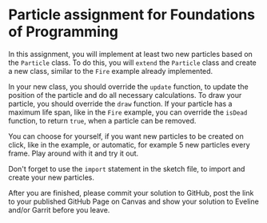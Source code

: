 # Particle assignment for Foundations of Programming

In this assignment, you will implement at least two new particles based on the `Particle` class. To do this, you will `extend` the `Particle` class and create a new class, similar to the `Fire` example already implemented.

In your new class, you should override the `update` function, to update the position of the particle and do all necessary calculations. To draw your particle, you should override the `draw` function. If your particle has a maximum life span, like in the `Fire` example, you can override the `isDead` function, to return `true`, when a particle can be removed.

You can choose for yourself, if you want new particles to be created on click, like in the example, or automatic, for example 5 new particles every frame. Play around with it and try it out.

Don't forget to use the `import` statement in the sketch file, to import and create your new particles.

After you are finished, please commit your solution to GitHub, post the link to your published GitHub Page on Canvas and show your solution to Eveline and/or Garrit before you leave.
